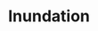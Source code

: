 ---
layout: tracks
title: Inundation
album: You Call This An Apocalypse?
album_link: https://open.spotify.com/album/15fRdFoEfLToMIHjgr3T9c
components: ['tabs']
short_name: inundation

song_name: Inundation
song_description: in·un·da·tion / noun / a flood, or the fact of being flooded with water

spotify_id: 2DBze5NuRAKIyn4zhFOGE1

lyrics: |-
    #### Verse 1
    She's a glimpse of my desire
    The perfect soul to stop the fire
    Ooh
    A silhouette clothed in skin
    Radiating from within
    Everything I have been longing for this,
    This temporary tease

    #### Verse 2
    Float along for the ride
    Meandering side by side
    But she's at the mouth and I'm stuck in the source
    Try to find a way downstream
    Stationary, frustrated scream
    Given a sail but I'm all out of wind

    #### Chorus
    Inundated
    Sinking fast
    Inundated
    This won't last, it won't last, it won't last
    This won't last

    #### Verse 3
    Oh, she's a glimpse of my desire
    The perfect soul to stop the fire
    But she can't extinguish a fire when she's not even there
    Flesh and blood a shadow now
    Her entrance made, she took a bow
    She hooked my dried up heart and cast me aflood

    #### Chorus
    Inundated
    Sinking fast
    Inundated
    This won't last, it won't last, it won't last
    This won't last
    She won't last
    She didn't last
    I'll be stuck here forever: Inundation

song_credits: |-
    Album produced by <a href="https://cloverleaf.audio" target="_blank">Cloverleaf Audio-Visual</a>, Saint Paul MN
    Producer & Recording Engineer: Matt Ebso
    Assistant Engineer: Maximiliano Frini
    Mix Engineer: Jun Yang Ng
    Mastering Engineer: Greg Reierson, Rareform Mastering
---